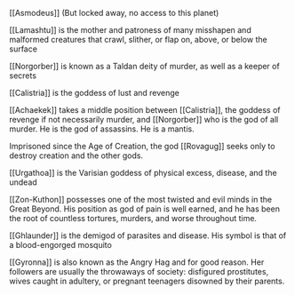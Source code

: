 [[Asmodeus]] (But locked away, no access to this planet)

[[Lamashtu]] is the mother and patroness of many misshapen and malformed creatures that crawl, slither, or flap on, above, or below the surface

[[Norgorber]] is known as a Taldan deity of murder, as well as a keeper of secrets

[[Calistria]] is the goddess of lust and revenge

[[Achaekek]] takes a middle position between [[Calistria]], the goddess of revenge if not necessarily murder, and [[Norgorber]] who is the god of all murder. He is the god of assassins. He is a mantis.

Imprisoned since the Age of Creation, the god [[Rovagug]] seeks only to destroy creation and the other gods.

[[Urgathoa]] is the Varisian goddess of physical excess, disease, and the undead

[[Zon-Kuthon]] possesses one of the most twisted and evil minds in the Great Beyond. His position as god of pain is well earned, and he has been the root of countless tortures, murders, and worse throughout time.

[[Ghlaunder]] is the demigod of parasites and disease. His symbol is that of a blood-engorged mosquito

[[Gyronna]] is also known as the Angry Hag and for good reason. Her followers are usually the throwaways of society: disfigured prostitutes, wives caught in adultery, or pregnant teenagers disowned by their parents.